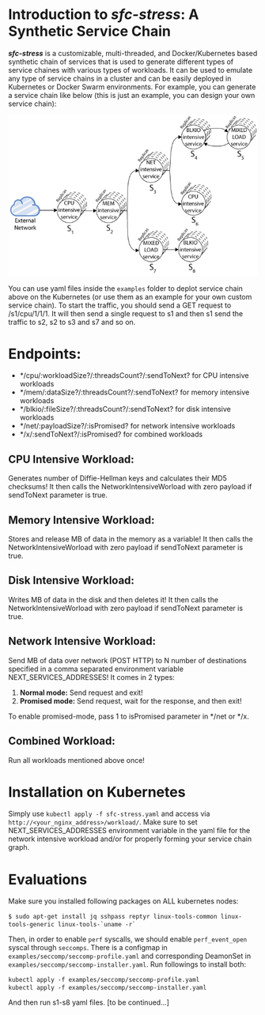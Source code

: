 # Introduction to _sfc-stress_: A Synthetic Service Chain
**_sfc-stress_** is a customizable, multi-threaded, and Docker/Kubernetes based synthetic chain of services that is used to generate different types of service chaines with various types of workloads. It can be used to emulate any type of service chains in a cluster and can be easily deployed in Kubernetes or Docker Swarm environments. For example, you can generate a service chain like below (this is just an example, you can design your own service chain):    

![Image of a service chain](./images/service_chain.png)

You can use yaml files inside the `examples` folder to deplot service chain above on the Kubernetes (or use them as an example for your own custom service chain). To start the traffic, you should send a GET request to /s1/cpu/1/1/1. It will then send a single request to s1 and then s1 send the traffic to s2, s2 to s3 and s7 and so on.

# Endpoints:
* */cpu/:workloadSize?/:threadsCount?/:sendToNext? for CPU intensive workloads
* */mem/:dataSize?/:threadsCount?/:sendToNext? for memory intensive workloads
* */blkio/:fileSize?/:threadsCount?/:sendToNext? for disk intensive workloads
* */net/:payloadSize?/:isPromised? for network intensive workloads
* */x/:sendToNext?/:isPromised? for combined workloads


## CPU Intensive Workload: 
Generates <workloadSize> number of Diffie-Hellman keys and calculates their MD5 checksums! It then calls the NetworkIntensiveWorload with zero payload if sendToNext parameter is true.
## Memory Intensive Workload: 
Stores and release <dataSize>MB of data in the memory as a variable! It then calls the NetworkIntensiveWorload with zero payload if sendToNext parameter is true.
## Disk Intensive Workload: 
Writes <fileSize>MB of data in the disk and then deletes it! It then calls the NetworkIntensiveWorload with zero payload if sendToNext parameter is true.
## Network Intensive Workload:
Send <payloadSize>MB of data over network (POST HTTP) to N number of destinations specified in a comma separated environment variable NEXT_SERVICES_ADDRESSES!
It comes in 2 types:
 
1. **Normal mode:** Send request and exit!
2. **Promised mode:** Send request, wait for the response, and then exit!

To enable promised-mode, pass 1 to isPromised parameter in */net or */x.

## Combined Workload: 
Run all workloads mentioned above once!

# Installation on Kubernetes
Simply use `kubectl apply -f sfc-stress.yaml` and access via `http://<your_nginx_address>/workload/`. Make sure to set NEXT_SERVICES_ADDRESSES environment variable in the yaml file for the network intensive workload and/or for properly forming your service chain graph.

# Evaluations
Make sure you installed following packages on ALL kubernetes nodes:

```
$ sudo apt-get install jq sshpass reptyr linux-tools-common linux-tools-generic linux-tools-`uname -r`
```

Then, in order to enable `perf` syscalls, we should enable `perf_event_open` syscal through `seccomps`. There is a configmap in `examples/seccomp/seccomp-profile.yaml` and corresponding DeamonSet in `examples/seccomp/seccomp-installer.yaml`. Run followings to install both:

```
kubectl apply -f examples/seccomp/seccomp-profile.yaml
kubectl apply -f examples/seccomp/seccomp-installer.yaml
```

And then run s1-s8 yaml files.
[to be continued...]
